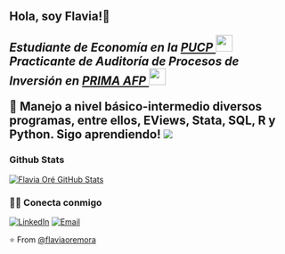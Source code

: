 <h2> Hola, soy Flavia!🏹

<p><em>Estudiante de Economía en la <a href="https://www.pucp.edu.pe/">PUCP </a><img src="https://media0.giphy.com/media/HiIBVUzpjYbEs985mp/200w.gif" width="30"></br>Practicante de Auditoría de Procesos de Inversión en <a href="https://www.prima.com.pe/public-zone/">PRIMA AFP </a><img src="https://media.giphy.com/media/WUlplcMpOCEmTGBtBW/giphy.gif" width="30"> 
</em></p>

<div>
 <p>
🌱 Manejo a nivel básico-intermedio diversos programas, entre ellos, EViews, Stata, SQL, R y Python.
   Sigo aprendiendo! <img src="http://img.shields.io/badge/-4285F4?style=flat&logo=google%20cloud&logoColor=white](https://i.gifer.com/YMXq.gif"> 

   
</p>
</div>

### Github Stats

[![Flavia Oré GitHub Stats](https://github-readme-stats.vercel.app/api?username=flaviaoremora&show_icons=true&count_private=true)](https://github.com/flaviaoremora)



<h3> 🤝🏻 Conecta conmigo </h3>

<p align="center">

<a href="https://www.linkedin.com/in/flavia-ore-mora/" target="_blank"><img alt="LinkedIn" src="https://img.shields.io/badge/LinkedIn-@flaviaoremora-blue?style=flat&logo=linkedin"></a>
<a href="mailto:flavia.ore@pucp.edu.pe"><img alt="Email" src="https://img.shields.io/badge/Email-flavia.ore@pucp.edu.pe-blue?style=flat&logo=gmail"></a>
</p>


⭐️ From [@flaviaoremora](https://github.com/flaviaoremora)
